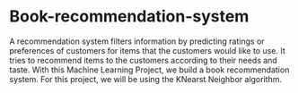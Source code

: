 # Book-recommendation-system
A recommendation system filters information by predicting ratings or preferences of customers for items that the customers would like to use. It tries to recommend items to the customers according to their needs and taste.
With this Machine Learning Project, we build a book recommendation system. For this project, we will be using the KNearst Neighbor algorithm.

